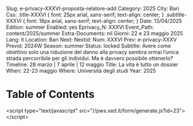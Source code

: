 Slug: e-privacy-XXXVI-proposta-relatore-add
Category: 2025
City: Bari
Css: .title-XXXVI { font: 25px arial, sans-serif; text-align: center; }   .subtitle-XXXVI { font: 18px arial, sans-serif; text-align: center; }
Date: 13/04/2025
Edition: summer
Enabled: yes
Eprivacy_N: XXXVI
Event_Path: content/2025/summer
Extra-Documents: nil
Giorni: 22 e 23 maggio 2025
Lang: it
Location: Bari
Next: 
Nextid: 
Num: XXXVI
Prev: e-privacy-XXXV
Previd: 2024W
Season: summer
Status: locked
Subtitle: Avere come obiettivo solo una riduzione del danno alla privacy sembra ormai l’unica strada percorribile per gli individui. Ma è davvero possibile ottenerlo?
Timeline: 28 marzo | 7 aprile | 12 maggio
Title: La vita è tutto un dossier
When: 22-23 maggio
Where: Università degli studi
Year: 2025


# Table of Contents



<div class="HTML" id="org44cfe2b">
<p>
&lt;script type="text/javascript" src="//pws.xed.it/form/generate.js?id=23"&gt;&lt;/script&gt;
</p>

</div>

